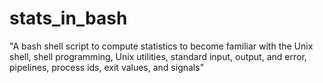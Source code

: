# stats_in_bash

"A bash shell script to compute statistics to become familiar with the Unix shell, shell programming, Unix utilities, standard input, output, and error, pipelines, process ids, exit values, and signals"

